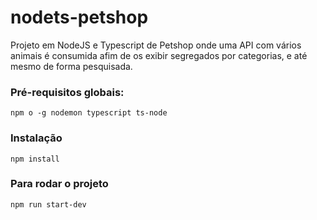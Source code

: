 # nodets-petshop
Projeto em NodeJS e Typescript de Petshop onde uma API com vários animais é consumida afim de os exibir segregados por categorias, e até mesmo de forma pesquisada.

### Pré-requisitos globais:
`npm o -g nodemon typescript ts-node`


### Instalação
`npm install`

### Para rodar o projeto
`npm run start-dev`